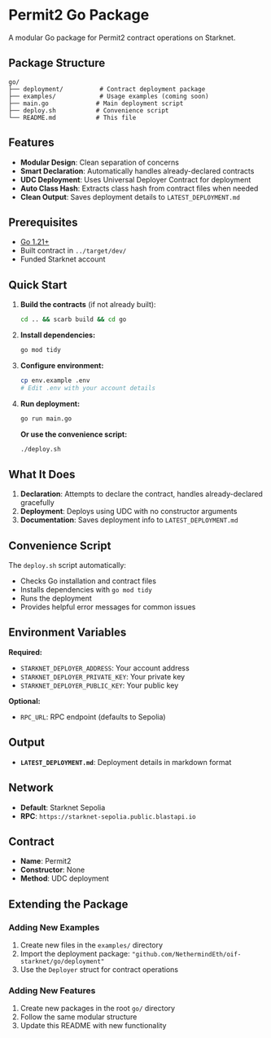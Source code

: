 # Permit2 Go Package

A modular Go package for Permit2 contract operations on Starknet.

## Package Structure

```
go/
├── deployment/          # Contract deployment package
├── examples/            # Usage examples (coming soon)
├── main.go             # Main deployment script
├── deploy.sh           # Convenience script
└── README.md           # This file
```

## Features

- **Modular Design**: Clean separation of concerns
- **Smart Declaration**: Automatically handles already-declared contracts
- **UDC Deployment**: Uses Universal Deployer Contract for deployment
- **Auto Class Hash**: Extracts class hash from contract files when needed
- **Clean Output**: Saves deployment details to `LATEST_DEPLOYMENT.md`

## Prerequisites

- [Go 1.21+](https://golang.org/dl/)
- Built contract in `../target/dev/`
- Funded Starknet account

## Quick Start

1. **Build the contracts** (if not already built):
   ```bash
   cd .. && scarb build && cd go
   ```

2. **Install dependencies:**
   ```bash
   go mod tidy
   ```

3. **Configure environment:**
   ```bash
   cp env.example .env
   # Edit .env with your account details
   ```

4. **Run deployment:**
   ```bash
   go run main.go
   ```

   **Or use the convenience script:**
   ```bash
   ./deploy.sh
   ```

## What It Does

1. **Declaration**: Attempts to declare the contract, handles already-declared gracefully
2. **Deployment**: Deploys using UDC with no constructor arguments
3. **Documentation**: Saves deployment info to `LATEST_DEPLOYMENT.md`

## Convenience Script

The `deploy.sh` script automatically:
- Checks Go installation and contract files
- Installs dependencies with `go mod tidy`
- Runs the deployment
- Provides helpful error messages for common issues

## Environment Variables

**Required:**
- `STARKNET_DEPLOYER_ADDRESS`: Your account address
- `STARKNET_DEPLOYER_PRIVATE_KEY`: Your private key
- `STARKNET_DEPLOYER_PUBLIC_KEY`: Your public key

**Optional:**
- `RPC_URL`: RPC endpoint (defaults to Sepolia)

## Output

- **`LATEST_DEPLOYMENT.md`**: Deployment details in markdown format

## Network

- **Default**: Starknet Sepolia
- **RPC**: `https://starknet-sepolia.public.blastapi.io`

## Contract

- **Name**: Permit2
- **Constructor**: None
- **Method**: UDC deployment

## Extending the Package

### Adding New Examples

1. Create new files in the `examples/` directory
2. Import the deployment package: `"github.com/NethermindEth/oif-starknet/go/deployment"`
3. Use the `Deployer` struct for contract operations

### Adding New Features

1. Create new packages in the root `go/` directory
2. Follow the same modular structure
3. Update this README with new functionality
